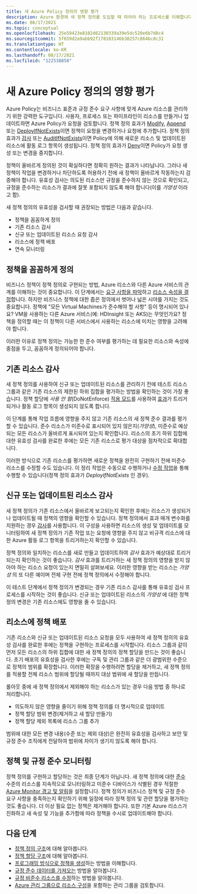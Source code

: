 ```yaml
---
title: 새 Azure Policy 정의의 영향 평가
description: Azure 환경에 새 정책 정의를 도입할 때 따라야 하는 프로세스를 이해합니다.
ms.date: 08/17/2021
ms.topic: conceptual
ms.openlocfilehash: 25e59423e8102d62130339a39e5dc520e6b7d8c4
ms.sourcegitcommit: 5f659d2a9abb92f178103146b38257c864bc8c31
ms.translationtype: HT
ms.contentlocale: ko-KR
ms.lasthandoff: 08/17/2021
ms.locfileid: "122538858"
---
```

# <a name="evaluate-the-impact-of-a-new-azure-policy-definition"></a>새 Azure Policy 정의의 영향 평가

Azure Policy는 비즈니스 표준과 규정 준수 요구 사항에 맞게 Azure 리소스를 관리하기 위한 강력한 도구입니다. 사용자, 프로세스 또는 파이프라인이 리소스를 만들거나 업데이트하면 Azure Policy가 요청을 검토합니다. 정책 정의 효과가 [Modify](./effects.md#modify), [Append](./effects.md#deny) 또는 [DeployIfNotExists](./effects.md#deployifnotexists)이면 정책이 요청을 변경하거나 요청에 추가합니다. 정책 정의 효과가 [감사](./effects.md#audit) 또는 [AuditIfNotExists](./effects.md#auditifnotexists)이면 Policy에 의해 새로운 리소스 및 업데이트된 리소스에 활동 로그 항목이 생성됩니다. 정책 정의 효과가 [Deny](./effects.md#deny)이면 Policy가 요청 생성 또는 변경을 중지합니다.

정책이 올바르게 정의된 것이 확실하다면 정확히 원하는 결과가 나타납니다. 그러나 새 정책이 작업을 변경하거나 차단하도록 허용하기 전에 새 정책이 올바르게 작동하는지 검증해야 합니다. 유효성 검사는 의도된 리소스만 규정을 준수하지 않는 것으로 확인되고, 규정을 준수하는 리소스가 결과에 잘못 포함되지 않도록 해야 합니다(이를 _가양성_ 이라고 함).

새 정책 정의의 유효성을 검사할 때 권장되는 방법은 다음과 같습니다.

- 정책을 꼼꼼하게 정의
- 기존 리소스 감사
- 신규 또는 업데이트된 리소스 요청 감사
- 리소스에 정책 배포
- 연속 모니터링

## <a name="tightly-define-your-policy"></a>정책을 꼼꼼하게 정의

비즈니스 정책이 정책 정의로 구현되는 방법, Azure 리소스와 다른 Azure 서비스의 관계를 이해하는 것이 중요합니다. 이 단계에서는 [요구 사항을 파악](../tutorials/create-custom-policy-definition.md#identify-requirements)하고 [리소스 속성을 결정](../tutorials/create-custom-policy-definition.md#determine-resource-properties)합니다.
하지만 비즈니스 정책에 대한 좁은 정의에서 벗어나 넓은 시야를 가지는 것도 중요합니다. 정책에 "모든 Virtual Machines가 준수해야 할 사항" 등이 명시되어 있나요? VM을 사용하는 다른 Azure 서비스(예: HDInsight 또는 AKS)는 무엇인가요? 정책을 정의할 때는 이 정책이 다른 서비스에서 사용하는 리소스에 미치는 영향을 고려해야 합니다.

이러한 이유로 정책 정의는 가능한 한 준수 여부를 평가하는 데 필요한 리소스와 속성에 중점을 두고, 꼼꼼하게 정의되어야 합니다.

## <a name="audit-existing-resources"></a>기존 리소스 감사

새 정책 정의를 사용하여 신규 또는 업데이트된 리소스를 관리하기 전에 테스트 리소스 그룹과 같은 기존 리소스의 제한된 하위 집합을 평가하는 방법을 확인하는 것이 가장 좋습니다. 정책 할당에 _사용 안 함_(DoNotEnforce) [적용 모드](./assignment-structure.md#enforcement-mode)를 사용하여 [효과](./effects.md)가 트리거되거나 활동 로그 항목이 생성되지 않도록 합니다.

이 단계를 통해 작업 흐름에 영향을 주지 않고 기존 리소스의 새 정책 준수 결과를 평가할 수 있습니다. 준수 리소스가 미준수로 표시되어 있지 않은지(_가양성_), 미준수로 예상되는 모든 리소스가 올바르게 표시되어 있는지 확인합니다.
리소스의 초기 하위 집합에 대한 유효성 검사를 완료한 후에는 모든 기존 리소스로 평가 대상을 점차적으로 확대합니다.

이러한 방식으로 기존 리소스를 평가하면 새로운 정책을 완전히 구현하기 전에 미준수 리소스를 수정할 수도 있습니다. 이 정리 작업은 수동으로 수행하거나 [수정 작업](../how-to/remediate-resources.md)을 통해 수행할 수 있습니다(정책 정의 효과가 _DeployIfNotExists_ 인 경우).

## <a name="audit-new-or-updated-resources"></a>신규 또는 업데이트된 리소스 감사

새 정책 정의가 기존 리소스에서 올바르게 보고되는지 확인한 후에는 리소스가 생성되거나 업데이트될 때 정책의 영향을 확인할 수 있습니다. 정책 정의에서 효과 매개 변수화를 지원하는 경우 [감사](./effects.md#audit)를 사용합니다. 이 구성을 사용하면 리소스의 생성 및 업데이트를 모니터링하여 새 정책 정의가 기존 작업 또는 요청에 영향을 주지 않고 비규격 리소스에 대한 Azure 활동 로그 항목을 트리거하는지 확인할 수 있습니다.

정책 정의와 일치하는 리소스를 새로 만들고 업데이트하여 _감사_ 효과가 예상대로 트리거되는지 확인하는 것이 좋습니다. _감사_ 효과를 트리거하는 새 정책 정의의 영향을 받지 않아야 하는 리소스 요청이 있는지 면밀히 살펴보세요.
이러한 영향을 받는 리소스는 _가양성_ 의 또 다른 예이며 전체 구현 전에 정책 정의에서 수정해야 합니다.

이 테스트 단계에서 정책 정의가 변경되는 경우 기존 리소스 감사를 통해 유효성 검사 프로세스를 시작하는 것이 좋습니다. 신규 또는 업데이트된 리소스의 _가양성_ 에 대한 정책 정의 변경은 기존 리소스에도 영향을 줄 수 있습니다.

## <a name="deploy-your-policy-to-resources"></a>리소스에 정책 배포

기존 리소스와 신규 또는 업데이트된 리소스 요청을 모두 사용하여 새 정책 정의의 유효성 검사를 완료한 후에는 정책을 구현하는 프로세스를 시작합니다. 리소스 그룹과 같이 먼저 모든 리소스의 하위 집합에 대한 새 정책 정의의 정책 할당을 만드는 것이 좋습니다. 초기 배포의 유효성을 검사한 후에는 구독 및 관리 그룹과 같은 더 광범위한 수준으로 정책의 범위를 확장합니다. 이러한 확장을 수행하려면 할당을 제거하고, 새 정책 정의를 적용할 전체 리소스 범위에 할당될 때까지 대상 범위에 새 할당을 만듭니다.

롤아웃 중에 새 정책 정의에서 제외해야 하는 리소스가 있는 경우 다음 방법 중 하나로 처리합니다.

- 의도하지 않은 영향을 줄이기 위해 정책 정의를 더 명시적으로 업데이트
- 정책 할당 범위 변경(제거하고 새 할당 만들기)
- 정책 할당 제외 목록에 리소스 그룹 추가

범위에 대한 모든 변경 내용(수준 또는 제외 대상)은 완전히 유효성을 검사하고 보안 및 규정 준수 조직에게 전달하여 범위에 차이가 생기지 않도록 해야 합니다.

## <a name="monitor-your-policy-and-compliance"></a>정책 및 규정 준수 모니터링

정책 정의를 구현하고 할당하는 것은 최종 단계가 아닙니다. 새 정책 정의에 대한 [준수](../how-to/get-compliance-data.md) 수준의 리소스를 지속적으로 모니터링하고 미준수 디바이스가 식별된 경우 적절한 [Azure Monitor 경고 및 알림](../../../azure-monitor/alerts/alerts-overview.md)을 설정합니다. 정책 정의가 비즈니스 정책 및 규정 준수 요구 사항을 충족하는지 확인하기 위해 일정에 따라 정책 정의 및 관련 할당을 평가하는 것도 좋습니다. 더 이상 필요 없는 정책은 제거해야 합니다. 또한 기본 Azure 리소스가 진화하고 새 속성 및 기능을 추가함에 따라 정책을 수시로 업데이트해야 합니다.

## <a name="next-steps"></a>다음 단계

- [정책 정의 구조](./definition-structure.md)에 대해 알아봅니다.
- [정책 할당 구조](./assignment-structure.md)에 대해 알아봅니다.
- [프로그래밍 방식으로 정책을 생성](../how-to/programmatically-create.md)하는 방법을 이해합니다.
- [규정 준수 데이터를 가져오는](../how-to/get-compliance-data.md) 방법을 알아봅니다.
- [규정 비준수 리소스를 수정](../how-to/remediate-resources.md)하는 방법을 알아봅니다.
- [Azure 관리 그룹으로 리소스 구성](../../management-groups/overview.md)을 포함하는 관리 그룹을 검토합니다.
